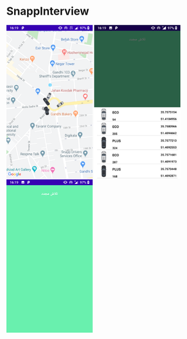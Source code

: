 # SnappInterview
<img src="screenshots/Snapp_screenShot_01.png" height=400 />

<img src="screenshots/Snapp_screenShot_02.png" height=400 />

<img src="screenshots/Snapp_screenShot_03.png" height=400 />
